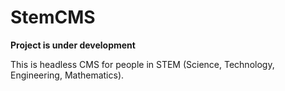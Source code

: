 # StemCMS

**Project is under development**

This is headless CMS for people in STEM (Science, Technology, Engineering, Mathematics).

